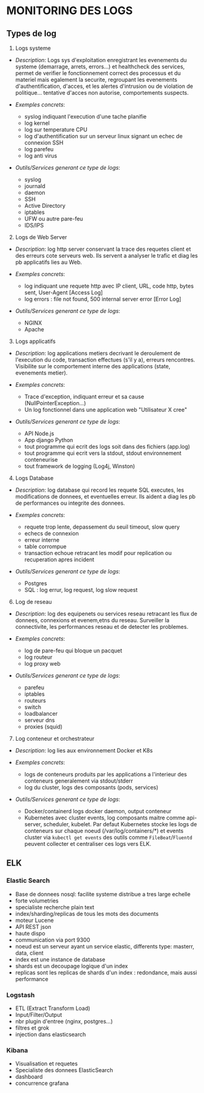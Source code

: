 # MONITORING DES LOGS

## Types de log

1. Logs systeme 

- *Description*: Logs sys d'exploitation enregistrant les evenements du systeme (demarrage, arrets, errors...) et healthcheck des services, permet de verifier le fonctionnement correct des processus et du materiel mais egalement la securite, regroupant les evenements d'authentification, d'acces, et les alertes d'intrusion ou de violation de politique... tentative d'acces non autorise, comportements suspects.

- *Exemples concrets*: 
    - syslog indiquant l'execution d'une tache planifie
    - log kernel 
    - log sur temperature CPU
    - log d'authentification sur un serveur linux signant un echec de connexion SSH
    - log parefeu
    - log anti virus

- *Outils/Services generant ce type de logs*: 
    - syslog
    - journald
    - daemon
    - SSH
    - Active Directory
    - iptables
    - UFW ou autre pare-feu
    - IDS/IPS

2. Logs de Web Server

- *Description*: log http server conservant la trace des requetes client et des erreurs cote serveurs web. Ils servent a analyser le trafic et diag les pb applicatifs lies au Web.

- *Exemples concrets*: 
    - log indiquant une requete http avec IP client, URL, code http, bytes sent, User-Agent [Access Log]
    - log errors : file not found, 500 internal server error [Error Log]

- *Outils/Services generant ce type de logs*: 
    - NGINX
    - Apache

3. Logs applicatifs

- *Description*: log applications metiers decrivant le deroulement de l'execution du code, transaction effectues (s'il y a), erreurs rencontres. Visibilite sur le comportement interne des applications (state, evenements metier).

- *Exemples concrets*: 
    - Trace d'exception, indiquant erreur et sa cause (NullPointerException...)
    - Un log fonctionnel dans une application web "Utilisateur X cree"

- *Outils/Services generant ce type de logs*:
    - API Node.js 
    - App django Python
    - tout programme qui ecrit des logs soit dans des fichiers (app.log) 
    - tout programme qui ecrit vers la stdout, stdout environnement conteneurise
    - tout framework de logging (Log4j, Winston) 

4. Logs Database

- *Description*: log database qui record les requete SQL executes, les modifications de donnees, et eventuelles erreur. Ils aident a diag les pb de performances ou integrite des donnees.

- *Exemples concrets*: 
    - requete trop lente, depassement du seuil timeout, slow query
    - echecs de connexion
    - erreur interne
    - table corrompue
    - transaction echoue retracant les modif pour replication ou recuperation apres incident

- *Outils/Services generant ce type de logs*:
    - Postgres
    - SQL : log errur, log request, log slow request

6. Log de reseau

- *Description*: log des equipenets ou services reseau retracant les flux de donnees, connexions et evenem,etns du reseau. Surveiller la connectivite, les performances reseau et de detecter les problemes.

- *Exemples concrets*: 
    - log de pare-feu qui bloque un pacquet
    - log routeur
    - log proxy web

- *Outils/Services generant ce type de logs*: 
    - parefeu
    - iptables
    - routeurs
    - switch
    - loadbalancer
    - serveur dns
    - proxies (squid)

7. Log conteneur et orchestrateur

- *Description*: log lies aux environnement Docker et K8s

- *Exemples concrets*: 
    - logs de conteneurs produits par les applications a l'interieur des conteneurs generalement via stdout/stderr
    - log du cluster, logs des composants (pods, services)

- *Outils/Services generant ce type de logs*: 
    - Docker/containerd logs docker daemon, output conteneur
    - Kubernetes avec cluster events, log composants maitre comme api-server, scheduler, kubelet. Par defaut Kubernetes stocke les logs de conteneurs sur chaque noeud (/var/log/containers/*) et events cluster via `kubectl get events` des outils comme `FileBeat`/`Fluentd` peuvent collecter et centraliser ces logs vers ELK.

## ELK

### Elastic Search 

- Base de donnees nosql: facilite systeme distribue a tres large echelle
- forte volumetries
- specialiste recherche plain text
- index/sharding/replicas de tous les mots des documents
- moteur Lucene
- API REST json
- haute dispo
- communication via port 9300
- noeud est un serveur ayant un service elastic, differents type: masterr, data, client
- index est une instance de database
- shards est un decoupage logique d'un index 
- replicas sont les replicas de shards d'un index : redondance, mais aussi performance

### Logstash

- ETL (Extract Transform Load)
- Input/Filter/Output
- nbr plugin d'entree (nginx, postgres...)
- filtres et grok
- injection dans elasticsearch

### Kibana

- Visualisation et requetes
- Specialiste des donnees ElasticSearch
- dashboard
- concurrence grafana
